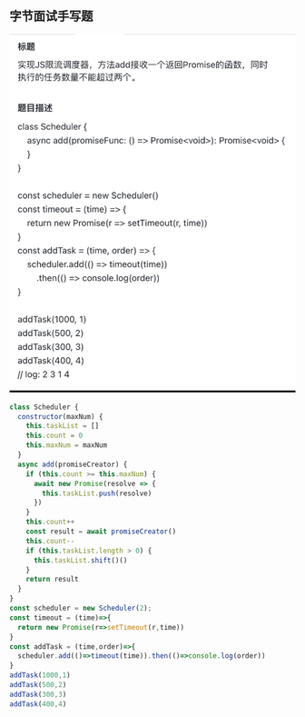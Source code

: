 <!--
 * @Author: lcz
 * @Date: 2021-12-15 17:17:54
 * @LastEditTime: 2021-12-15 17:17:54
 * @LastEditors: Please set LastEditors
 * @Description: 打开koroFileHeader查看配置 进行设置: https://github.com/OBKoro1/koro1FileHeader/wiki/%E9%85%8D%E7%BD%AE
 * @FilePath: \lcz_document\docs\questions\despise2.md
-->

## 字节面试手写题

![手写题](../assets/images/timu.png)

```js
class Scheduler {
  constructor(maxNum) {
    this.taskList = []
    this.count = 0
    this.maxNum = maxNum
  }
  async add(promiseCreator) {
    if (this.count >= this.maxNum) {
      await new Promise(resolve => {
        this.taskList.push(resolve)
      })
    }
    this.count++
    const result = await promiseCreator()
    this.count--
    if (this.taskList.length > 0) {
      this.taskList.shift()()
    }
    return result
  }
}
const scheduler = new Scheduler(2);
const timeout = (time)=>{
  return new Promise(r=>setTimeout(r,time))
}
const addTask = (time,order)=>{
  scheduler.add(()=>timeout(time)).then(()=>console.log(order))
}
addTask(1000,1)
addTask(500,2)
addTask(300,3)
addTask(400,4)
```